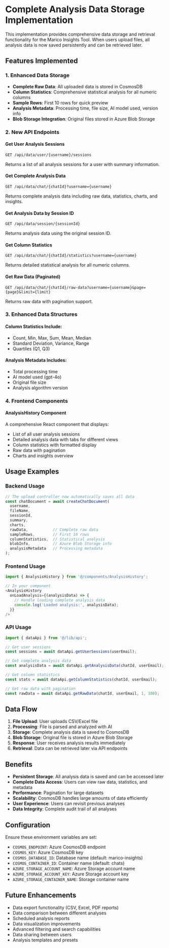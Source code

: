 # Complete Analysis Data Storage Implementation

This implementation provides comprehensive data storage and retrieval functionality for the Marico Insights Tool. When users upload files, all analysis data is now saved persistently and can be retrieved later.

## Features Implemented

### 1. Enhanced Data Storage
- **Complete Raw Data**: All uploaded data is stored in CosmosDB
- **Column Statistics**: Comprehensive statistical analysis for all numeric columns
- **Sample Rows**: First 10 rows for quick preview
- **Analysis Metadata**: Processing time, file size, AI model used, version info
- **Blob Storage Integration**: Original files stored in Azure Blob Storage

### 2. New API Endpoints

#### Get User Analysis Sessions
```
GET /api/data/user/{username}/sessions
```
Returns a list of all analysis sessions for a user with summary information.

#### Get Complete Analysis Data
```
GET /api/data/chat/{chatId}?username={username}
```
Returns complete analysis data including raw data, statistics, charts, and insights.

#### Get Analysis Data by Session ID
```
GET /api/data/session/{sessionId}
```
Returns analysis data using the original session ID.

#### Get Column Statistics
```
GET /api/data/chat/{chatId}/statistics?username={username}
```
Returns detailed statistical analysis for all numeric columns.

#### Get Raw Data (Paginated)
```
GET /api/data/chat/{chatId}/raw-data?username={username}&page={page}&limit={limit}
```
Returns raw data with pagination support.

### 3. Enhanced Data Structures

#### Column Statistics Include:
- Count, Min, Max, Sum, Mean, Median
- Standard Deviation, Variance, Range
- Quartiles (Q1, Q3)

#### Analysis Metadata Includes:
- Total processing time
- AI model used (gpt-4o)
- Original file size
- Analysis algorithm version

### 4. Frontend Components

#### AnalysisHistory Component
A comprehensive React component that displays:
- List of all user analysis sessions
- Detailed analysis data with tabs for different views
- Column statistics with formatted display
- Raw data with pagination
- Charts and insights overview

## Usage Examples

### Backend Usage

```typescript
// The upload controller now automatically saves all data
const chatDocument = await createChatDocument(
  username,
  fileName,
  sessionId,
  summary,
  charts,
  rawData,           // Complete raw data
  sampleRows,        // First 10 rows
  columnStatistics,  // Statistical analysis
  blobInfo,          // Azure Blob Storage info
  analysisMetadata   // Processing metadata
);
```

### Frontend Usage

```typescript
import { AnalysisHistory } from '@/components/AnalysisHistory';

// In your component
<AnalysisHistory 
  onLoadAnalysis={(analysisData) => {
    // Handle loading complete analysis data
    console.log('Loaded analysis:', analysisData);
  }}
/>
```

### API Usage

```typescript
import { dataApi } from '@/lib/api';

// Get user sessions
const sessions = await dataApi.getUserSessions(userEmail);

// Get complete analysis data
const analysisData = await dataApi.getAnalysisData(chatId, userEmail);

// Get column statistics
const stats = await dataApi.getColumnStatistics(chatId, userEmail);

// Get raw data with pagination
const rawData = await dataApi.getRawData(chatId, userEmail, 1, 100);
```

## Data Flow

1. **File Upload**: User uploads CSV/Excel file
2. **Processing**: File is parsed and analyzed with AI
3. **Storage**: Complete analysis data is saved to CosmosDB
4. **Blob Storage**: Original file is stored in Azure Blob Storage
5. **Response**: User receives analysis results immediately
6. **Retrieval**: Data can be retrieved later via API endpoints

## Benefits

- **Persistent Storage**: All analysis data is saved and can be accessed later
- **Complete Data Access**: Users can view raw data, statistics, and metadata
- **Performance**: Pagination for large datasets
- **Scalability**: CosmosDB handles large amounts of data efficiently
- **User Experience**: Users can revisit previous analyses
- **Data Integrity**: Complete audit trail of all analyses

## Configuration

Ensure these environment variables are set:
- `COSMOS_ENDPOINT`: Azure CosmosDB endpoint
- `COSMOS_KEY`: Azure CosmosDB key
- `COSMOS_DATABASE_ID`: Database name (default: marico-insights)
- `COSMOS_CONTAINER_ID`: Container name (default: chats)
- `AZURE_STORAGE_ACCOUNT_NAME`: Azure Storage account name
- `AZURE_STORAGE_ACCOUNT_KEY`: Azure Storage account key
- `AZURE_STORAGE_CONTAINER_NAME`: Storage container name

## Future Enhancements

- Data export functionality (CSV, Excel, PDF reports)
- Data comparison between different analyses
- Scheduled analysis reports
- Data visualization improvements
- Advanced filtering and search capabilities
- Data sharing between users
- Analysis templates and presets
